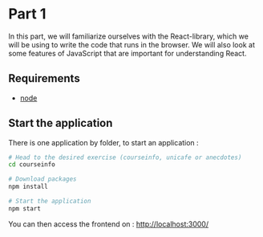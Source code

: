# Part 1

In this part, we will familiarize ourselves with the React-library, which we will be using to write the code that runs in the browser. We will also look at some features of JavaScript that are important for understanding React.

## Requirements
* [node](https://nodejs.org/en/download/)


## Start the application

There is one application by folder, to start an application :

```bash
# Head to the desired exercise (courseinfo, unicafe or anecdotes)
cd courseinfo

# Download packages
npm install

# Start the application
npm start
```

You can then access the frontend on : [http://localhost:3000/](http://localhost:3000/)

